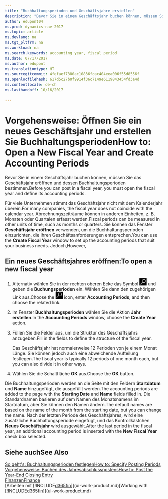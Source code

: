 ```yaml
---
title: "Buchhaltungsperioden und Geschäftsjahre erstellen"
description: "Bevor Sie in einem Geschäftsjahr buchen können, müssen Sie das Geschäftsjahr eröffnen und dessen Buchhaltungsperioden bestimmen."
author: edupont04
ms.prod: dynamics-nav-2017
ms.topic: article
ms.devlang: na
ms.tgt_pltfrm: na
ms.workload: na
ms.search.keywords: accounting year, fiscal period
ms.date: 07/17/2017
ms.author: edupont
ms.translationtype: HT
ms.sourcegitcommit: 4fefaef7380ac10836fcac404eea006f55d8556f
ms.openlocfilehash: 617d5c27b0f9914f36c7149e6119843454fd3a4d
ms.contentlocale: de-ch
ms.lasthandoff: 10/16/2017

---
```

# <a name="how-to-open-a-new-fiscal-year-and-create-accounting-periods"></a><span data-ttu-id="e8153-103">Vorgehensweise: Öffnen Sie ein neues Geschäftsjahr und erstellen Sie Buchhaltungsperioden</span><span class="sxs-lookup"><span data-stu-id="e8153-103">How to: Open a New Fiscal Year and Create Accounting Periods</span></span>
<span data-ttu-id="e8153-104">Bevor Sie in einem Geschäftsjahr buchen können, müssen Sie das Geschäftsjahr eröffnen und dessen Buchhaltungsperioden bestimmen.</span><span class="sxs-lookup"><span data-stu-id="e8153-104">Before you can post in a fiscal year, you must open the fiscal year and define its accounting periods.</span></span>  

<span data-ttu-id="e8153-105">Für viele Unternehmen stimmt das Geschäftsjahr nicht mit dem Kalenderjahr überein.</span><span class="sxs-lookup"><span data-stu-id="e8153-105">For many companies, the fiscal year does not coincide with the calendar year.</span></span> <span data-ttu-id="e8153-106">Abrechnungszeiträume können in anderen Einheiten, z. B. Monaten oder Quartalen erfasst werden.</span><span class="sxs-lookup"><span data-stu-id="e8153-106">Fiscal periods can be measured in other units of time, such as months or quarters.</span></span> <span data-ttu-id="e8153-107">Sie können das Fenster **Geschäftsjahr eröffnen** verwenden, um die Buchhaltungsperioden einzurichten, die Ihren Geschäftsanforderungen entsprechen.</span><span class="sxs-lookup"><span data-stu-id="e8153-107">You can use the **Create Fiscal Year** window to set up the accounting periods that suit your business needs.</span></span> <span data-ttu-id="e8153-108">Jedoch,</span><span class="sxs-lookup"><span data-stu-id="e8153-108">However,</span></span>   

## <a name="to-open-a-new-fiscal-year"></a><span data-ttu-id="e8153-109">Ein neues Geschäftsjahres eröffnen:</span><span class="sxs-lookup"><span data-stu-id="e8153-109">To open a new fiscal year</span></span>
1. <span data-ttu-id="e8153-110">Alternativ wählen Sie in der rechten oberen Ecke das Symbol ![Nach Seite oder Bericht suchen](media/ui-search/search_small.png "Nach Seite oder Bericht suchen") und geben die **Buchungsperioden** ein. Wählen Sie dann den zugehörigen Link aus.</span><span class="sxs-lookup"><span data-stu-id="e8153-110">Choose the ![Search for Page or Report](media/ui-search/search_small.png "Search for Page or Report icon") icon, enter **Accounting Periods**, and then choose the related link.</span></span>
2. <span data-ttu-id="e8153-111">Im Fenster **Buchhaltungsperioden** wählen Sie die Aktion **Jahr erstellen**.</span><span class="sxs-lookup"><span data-stu-id="e8153-111">In the **Accounting Periods** window, choose the **Create Year** action.</span></span>
3. <span data-ttu-id="e8153-112">Füllen Sie die Felder aus, um die Struktur des Geschäftsjahrs anzugeben.</span><span class="sxs-lookup"><span data-stu-id="e8153-112">Fill in the fields to define the structure of the fiscal year.</span></span>

    <span data-ttu-id="e8153-113">Das Geschäftsjahr hat normalerweise 12 Perioden von je einem Monat Länge. Sie können jedoch auch eine abweichende Aufteilung festlegen.</span><span class="sxs-lookup"><span data-stu-id="e8153-113">The fiscal year is typically 12 periods of one month each, but you can also divide it in other ways.</span></span>
4. <span data-ttu-id="e8153-114">Wählen Sie die Schaltfläche **OK** aus.</span><span class="sxs-lookup"><span data-stu-id="e8153-114">Choose the **OK** button.</span></span>

<span data-ttu-id="e8153-115">Die Buchhaltungsperioden werden an die Seite mit den Feldern **Startdatum** und **Name** hinzugefügt, die ausgefüllt werden.</span><span class="sxs-lookup"><span data-stu-id="e8153-115">The accounting periods are added to the page with the **Starting Date** and **Name** fields filled in.</span></span> <span data-ttu-id="e8153-116">Die Standardnamen basieren auf dem Namen des Monatsnamens im Startdatum, aber Sie können den Namen ändern.</span><span class="sxs-lookup"><span data-stu-id="e8153-116">The default names are based on the name of the month from the starting date, but you can change the name.</span></span> <span data-ttu-id="e8153-117">Nach der letzten Periode des Geschäftsjahres, wird eine zusätzliche Buchhaltungsperiode eingefügt, und das Kontrollkästchen **Neues Geschäftsjahr** wird ausgewählt.</span><span class="sxs-lookup"><span data-stu-id="e8153-117">After the last period in the fiscal year, an additional accounting period is inserted with the **New Fiscal Year** check box selected.</span></span>  


## <a name="see-also"></a><span data-ttu-id="e8153-118">Siehe auch</span><span class="sxs-lookup"><span data-stu-id="e8153-118">See Also</span></span>
[<span data-ttu-id="e8153-119">So geht's: Buchhaltungsperioden festlegen</span><span class="sxs-lookup"><span data-stu-id="e8153-119">How to: Specify Posting Periods</span></span>](finance-how-specify-posting-periods.md)  
[<span data-ttu-id="e8153-120">Vorgehensweise: Buchen des Jahresabschlusspostens</span><span class="sxs-lookup"><span data-stu-id="e8153-120">How to: Post the Year-End Closing Entry</span></span>](year-how-post-year-end-close-entry.md)  
[<span data-ttu-id="e8153-121">Finanzen</span><span class="sxs-lookup"><span data-stu-id="e8153-121">Finance</span></span>](finance.md)  
<span data-ttu-id="e8153-122">[Arbeiten mit [!INCLUDE[d365fin](includes/d365fin_md.md)]](ui-work-product.md)</span><span class="sxs-lookup"><span data-stu-id="e8153-122">[Working with [!INCLUDE[d365fin](includes/d365fin_md.md)]](ui-work-product.md)</span></span>

